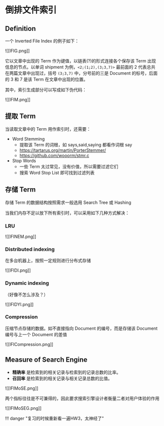 
# 倒排文件索引

## Definition

一个 Inverted File Index 的例子如下：

![[IFIG.png]]

它以文章中出现的 Term 作为键值，以链表(?)的形式连接各个保存该 Term 出现信息的节点。以单词 shipment 为例，`<2;(1;2),(3;3,7)>` 最前面的 2 代表总共在两篇文章中出现过，括号 `(3;3,7)` 中，分号前的三是 Document 的标号，后面的 3 和 7 是该 Term 在文章中出现的位置。

其中，索引生成部分可以写成如下伪代码：

![[IFIM.png]]

## 提取 Term

当读取文章中的 Term 用作索引时，还需要：

- Word Stemming
	- 提取该 Term 的词根，如 says,said,saying 都看作词根 say
	- https://tartarus.org/martin/PorterStemmer/
	- https://github.com/wooorm/stmr.c
- Stop Words
	- 一些 Term 太过常见，没有价值，所以需要过滤它们
	- 搜索 Word Stop List 即可找到过滤列表

## 存储 Term

存储 Term 的数据结构按照需求一般选用 Search Tree 或 Hashing

当我们内存不足以放下所有索引时，可以采用如下几种方式解决：

### LRU

![[IFINEM.png]]

### Distributed indexing

在多台机器上，按照一定规则进行分布式存储

![[IFIDI.png]]

### Dynamic indexing

（好像不怎么涉及？）

![[IFIDYI.png]]

### Compression

压缩节点存储的数据。如不直接指向 Document 的编号，而是存储该 Document 编号与上一个 Document 的差值

![[IFICompression.png]]


## Measure of Search Engine


- **精确率** 是检索到的相关记录与检索到的记录总数的比率。
- **召回率** 是检索到的相关记录与相关记录总数的比值。

![[IFIMoSE.png]]

两个指标往往是不可兼得的，因此要求搜索引擎设计者衡量二者对用户体验的作用

![[IFIMoSEG.png]]

!!! danger "复习的时候重新看一遍HW3，太神经了"